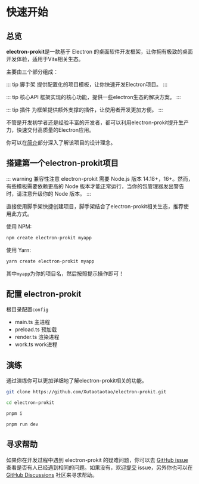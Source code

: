 # 快速开始

## 总览

**electron-prokit**是一款基于 Electron 的桌面软件开发框架，让你拥有极致的桌面开发体验，适用于Vite相关生态。

主要由三个部分组成：

::: tip 脚手架
提供配置化的项目模板，让你快速开发Electron项目。
:::

::: tip 核心API
框架实现的核心功能，提供一些electron生态的解决方案。
:::

::: tip 插件
为框架提供额外支撑的插件，让使用者开发更加方便。
:::


不管是开发初学者还是经验丰富的开发者，都可以利用electron-prokit提升生产力，快速交付高质量的Electron应用。

你可以在[简介](./index)部分深入了解该项目的设计理念。

## 搭建第一个electron-prokit项目

::: warning  兼容性注意
electron-prokit 需要 Node.js 版本 14.18+，16+。然而，有些模板需要依赖更高的 Node 版本才能正常运行，当你的包管理器发出警告时，请注意升级你的 Node 版本。
:::

直接使用脚手架快捷创建项目，脚手架结合了electron-prokit相关生态，推荐使用此方式。

使用 NPM:

```bash
npm create electron-prokit myapp
```

使用 Yarn:

```bash
yarn create electron-prokit myapp
```

其中`myapp`为你的项目名，然后按照提示操作即可！

## 配置 electron-prokit

根目录配置`config`

- main.ts 主进程
- preload.ts 预加载
- render.ts 渲染进程
- work.ts work进程


## 演练

通过演练你可以更加详细地了解electron-prokit相关的功能。

```bash
git clone https://github.com/Xutaotaotao/electron-prokit.git

cd electron-prokit

pnpm i 

pnpm run dev

```

## 寻求帮助

如果你在开发过程中遇到 electron-prokit 的疑难问题，你可以去 [GitHub issue](https://github.com/Xutaotaotao/electron-prokit/issues?q=is%3Aissue) 查看是否有人已经遇到相同的问题。如果没有，欢迎[提交](https://github.com/Xutaotaotao/electron-prokit/issues/new) issue，另外你也可以在[GitHub Discussions](https://github.com/Xutaotaotao/electron-prokit/discussions) 社区来寻求帮助。